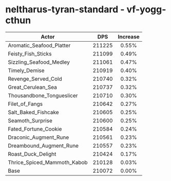 # neltharus-tyran-standard - vf-yogg-cthun
| Actor | DPS | Increase |
|---|:---:|:---:|
|Aromatic_Seafood_Platter|211225|0.55%|
|Feisty_Fish_Sticks|211099|0.49%|
|Sizzling_Seafood_Medley|211061|0.47%|
|Timely_Demise|210919|0.40%|
|Revenge_Served_Cold|210740|0.32%|
|Great_Cerulean_Sea|210737|0.32%|
|Thousandbone_Tongueslicer|210710|0.30%|
|Filet_of_Fangs|210642|0.27%|
|Salt_Baked_Fishcake|210605|0.25%|
|Seamoth_Surprise|210600|0.25%|
|Fated_Fortune_Cookie|210584|0.24%|
|Draconic_Augment_Rune|210561|0.23%|
|Dreambound_Augment_Rune|210557|0.23%|
|Roast_Duck_Delight|210424|0.17%|
|Thrice_Spiced_Mammoth_Kabob|210128|0.03%|
|Base|210072|0.00%|
